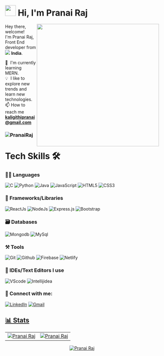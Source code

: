 # <img src="https://user-images.githubusercontent.com/75829770/161398251-cee4221a-92e6-4fee-8406-1bf5c8c38a7d.gif" width="35px" />&nbsp;<b>Hi, I'm Pranai Raj</b>

<img align="right" src="https://user-images.githubusercontent.com/75829770/161398595-106efcc0-5b22-4eab-811c-9dfa76393073.gif" width="400"/>
<p aligh="left">
  <p>Hey there, welcome!</br>
  I'm Pranai Raj, Front End developer from <img src="https://flagcdn.com/16x12/in.png"/> <b>India</b>.</p>
  	
  🌱 &nbsp;I'm currently learning MERN.\
  💡 &nbsp;I like to explore new trends and learn new technologies.\
  📫 How to reach me **kaligithipranai@gmail.com**
  
  
<h3><p align=""> <img src="https://komarev.com/ghpvc/?username=Pranai2518&label=Profile%20views&color=blue&style=flat" alt="PranaiRaj" /> </p></h3>
  

  
 <h1>Tech Skills 🛠</h1>
 
 ### 🧑‍💻 Languages

<p> 
<img alt="C" src="https://img.shields.io/badge/c-%2300599C.svg?&style=for-the-badge&logo=c&logoColor=white" />
<img alt="Python" src="https://img.shields.io/badge/python-%2314354C.svg?style=for-the-badge&logo=python&logoColor=white"/>
<img alt="Java" src="https://img.shields.io/badge/java-%23ED8B00.svg?&style=for-the-badge&logo=java&logoColor=white" />
<img alt="JavaScript" src="https://img.shields.io/badge/javascript-%23323330.svg?&style=for-the-badge&logo=javascript&logoColor=%23F7DF1E" />
<img alt="HTML5" src="https://img.shields.io/badge/html5-%23E34F26.svg?&style=for-the-badge&logo=html5&logoColor=white" />
<img alt="CSS3" src="https://img.shields.io/badge/css3-%231572B6.svg?&style=for-the-badge&logo=css3&logoColor=white" />
</p>

### 🧩 Frameworks/Libraries

<p>
<img alt="ReactJs" src="https://img.shields.io/badge/React-20232A?style=for-the-badge&logo=react&logoColor=61DAFB" />
<img alt="NodeJs" src="https://img.shields.io/badge/Node.js-339933?style=for-the-badge&logo=nodedotjs&logoColor=white" />
<img alt="Express.js" src="https://img.shields.io/badge/Express.js-000000?style=for-the-badge&logo=express&logoColor=white" />
<img alt="Bootstrap" src="https://img.shields.io/badge/Bootstrap-563D7C?style=for-the-badge&logo=bootstrap&logoColor=white" />
</P>
  
### 🗃️ Databases

<p>
<img alt="Mongodb" src="https://img.shields.io/badge/MongoDB-4EA94B?style=for-the-badge&logo=mongodb&logoColor=white" />
<img alt="MySql" src="https://img.shields.io/badge/MySQL-005C84?style=for-the-badge&logo=mysql&logoColor=white" />

### ⚒️ Tools

<p>
<img alt="Git" src="https://img.shields.io/badge/GIT-E44C30?style=for-the-badge&logo=git&logoColor=white" />
<img alt="Github" src="https://img.shields.io/badge/GitHub-100000?style=for-the-badge&logo=github&logoColor=white" />
<img alt="Firebase" src="https://img.shields.io/badge/firebase-ffca28?style=for-the-badge&logo=firebase&logoColor=black" />
<img alt="Netlify" src="https://img.shields.io/badge/Netlify-00C7B7?style=for-the-badge&logo=netlify&logoColor=white" />
</p>

### 🧠 IDEs/Text Editors I use

<p>
<img alt="VScode" src="https://img.shields.io/badge/Visual_Studio_Code-0078D4?style=for-the-badge&logo=visual%20studio%20code&logoColor=white" />
<img alt="Intellijidea" src="https://img.shields.io/badge/IntelliJIDEA-000000.svg?style=for-the-badge&logo=intellij-idea&logoColor=white" />
</p>

### 🤝 Connect with me:
[![LinkedIn](https://img.shields.io/badge/LinkedIn-0077B5?style=for-the-badge&logo=linkedin&logoColor=white)](https://www.linkedin.com/in/pranai-raj/)
<a href="mailto:kaligithipranai@gmail.com"><img  alt="Gmail" src="https://img.shields.io/badge/Gmail-D14836?style=for-the-badge&logo=gmail&logoColor=white" />

  
## 📊 Stats

<table>
  <tr>
   
<td><img src="https://github-readme-stats.vercel.app/api?username=Pranai2518&show_icons=true&theme=tokyonight" alt="Pranai Raj" />
    <td><img src="https://github-readme-stats.vercel.app/api/top-langs?username=Pranai2518&show_icons=true&locale=en&layout=compact&title_color=blue&icon_color=2234AE&text_color=000000&bg_color=0,000000,blue" alt="Pranai Raj" /></td>
  </tr>
</table>

<div align="center">
<p><img align="center" src="https://activity-graph.herokuapp.com/graph?username=Pranai2518&amp;theme=react-dark&amp;hide_border=true&amp;area=true" alt="Pranai Raj" /></p>
  </div>

